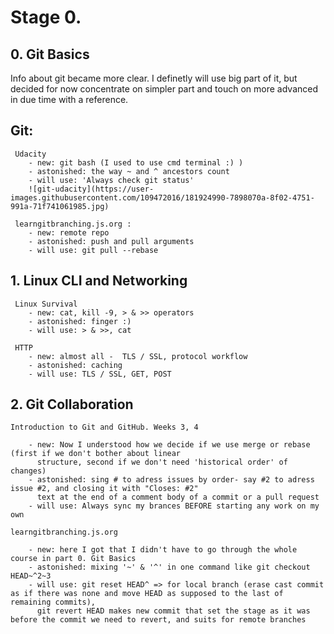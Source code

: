 Stage 0.
============================================================================================

## 0. Git Basics

 Info about git became more clear. I definetly will use big part of it, but decided for now concentrate on simpler part and touch on more advanced in due time with a reference.

## Git:
	 Udacity
		- new: git bash (I used to use cmd terminal :) )
		- astonished: the way ~ and ^ ancestors count
		- will use: 'Always check git status'
		![git-udacity](https://user-images.githubusercontent.com/109472016/181924990-7898070a-8f02-4751-991a-71f741061985.jpg)

	 learngitbranching.js.org :
		- new: remote repo
		- astonished: push and pull arguments
		- will use: git pull --rebase


## 1. Linux CLI and Networking

	 Linux Survival 
		- new: cat, kill -9, > & >> operators
		- astonished: finger :)
		- will use: > & >>, cat

	 HTTP
		- new: almost all -  TLS / SSL, protocol workflow 
		- astonished: caching
		- will use: TLS / SSL, GET, POST 
		
		
## 2. Git Collaboration

	Introduction to Git and GitHub. Weeks 3, 4
	
		- new: Now I understood how we decide if we use merge or rebase (first if we don't bother about linear
		  structure, second if we don't need 'historical order' of changes)
		- astonished: sing # to adress issues by order- say #2 to adress issue #2, and closing it with "Closes: #2"
		  text at the end of a comment body of a commit or a pull request 
		- will use: Always sync my brances BEFORE starting any work on my own

	learngitbranching.js.org
	
		- new: here I got that I didn't have to go through the whole course in part 0. Git Basics
		- astonished: mixing '~' & '^' in one command like git checkout HEAD~^2~3
 		- will use: git reset HEAD^ => for local branch (erase cast commit as if there was none and move HEAD as supposed to the last of remaining commits),
		  git revert HEAD makes new commit that set the stage as it was before the commit we need to revert, and suits for remote branches
